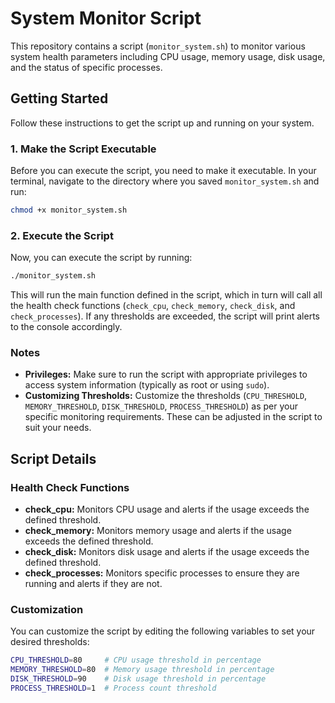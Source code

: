 
# System Monitor Script

This repository contains a script (`monitor_system.sh`) to monitor various system health parameters including CPU usage, memory usage, disk usage, and the status of specific processes.

## Getting Started

Follow these instructions to get the script up and running on your system.

### 1. Make the Script Executable

Before you can execute the script, you need to make it executable. In your terminal, navigate to the directory where you saved `monitor_system.sh` and run:

```bash
chmod +x monitor_system.sh
```


### 2. Execute the Script

Now, you can execute the script by running:

```bash
./monitor_system.sh
```

This will run the main function defined in the script, which in turn will call all the health check functions (`check_cpu`, `check_memory`, `check_disk`, and `check_processes`). If any thresholds are exceeded, the script will print alerts to the console accordingly.

### Notes

- **Privileges:** Make sure to run the script with appropriate privileges to access system information (typically as root or using `sudo`).
- **Customizing Thresholds:** Customize the thresholds (`CPU_THRESHOLD`, `MEMORY_THRESHOLD`, `DISK_THRESHOLD`, `PROCESS_THRESHOLD`) as per your specific monitoring requirements. These can be adjusted in the script to suit your needs.

## Script Details

### Health Check Functions

- **check_cpu:** Monitors CPU usage and alerts if the usage exceeds the defined threshold.
- **check_memory:** Monitors memory usage and alerts if the usage exceeds the defined threshold.
- **check_disk:** Monitors disk usage and alerts if the usage exceeds the defined threshold.
- **check_processes:** Monitors specific processes to ensure they are running and alerts if they are not.

### Customization

You can customize the script by editing the following variables to set your desired thresholds:

```bash
CPU_THRESHOLD=80     # CPU usage threshold in percentage
MEMORY_THRESHOLD=80  # Memory usage threshold in percentage
DISK_THRESHOLD=90    # Disk usage threshold in percentage
PROCESS_THRESHOLD=1  # Process count threshold
```
